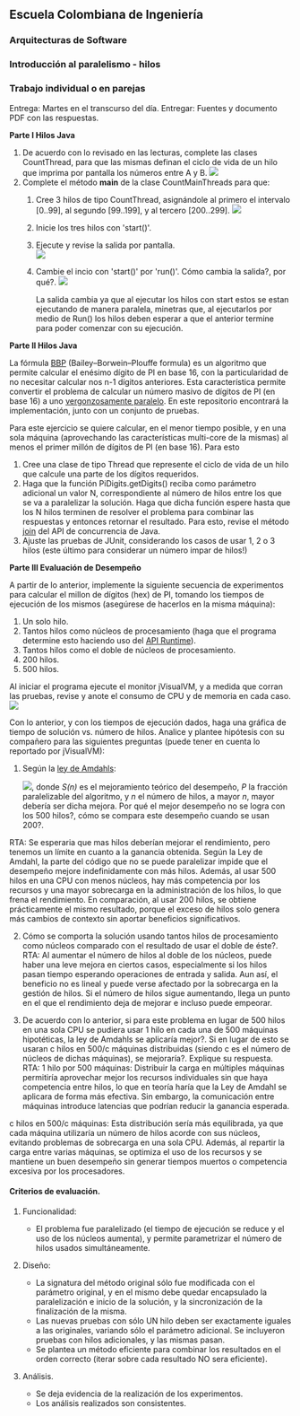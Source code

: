 ## Escuela Colombiana de Ingeniería
### Arquitecturas de Software
### Introducción al paralelismo - hilos

### Trabajo individual o en parejas

Entrega: Martes en el transcurso del día.
Entregar: Fuentes y documento PDF con las respuestas.

**Parte I Hilos Java**

1. De acuerdo con lo revisado en las lecturas, complete las clases CountThread, para que las mismas definan el ciclo de vida de un hilo que imprima por pantalla los números entre A y B.
   ![](img/Codigo1.png)
2. Complete el método __main__ de la clase CountMainThreads para que:
	1. Cree 3 hilos de tipo CountThread, asignándole al primero el intervalo [0..99], al segundo [99..199], y al tercero [200..299].
    		![](img/Codigo2.png)
	2. Inicie los tres hilos con 'start()'.
	3. Ejecute y revise la salida por pantalla.      
    		![](img/Start.png)
	4. Cambie el incio con 'start()' por 'run()'. Cómo cambia la salida?, por qué?.
    		![](img/Run.png)

    	La salida cambia ya que al ejecutar los hilos con start estos se estan ejecutando de manera paralela, minetras que, al ejecutarlos por medio de Run() 	los hilos deben esperar a que el anterior termine para poder comenzar con su ejecución.

**Parte II Hilos Java**

La fórmula [BBP](https://en.wikipedia.org/wiki/Bailey%E2%80%93Borwein%E2%80%93Plouffe_formula) (Bailey–Borwein–Plouffe formula) es un algoritmo que permite calcular el enésimo dígito de PI en base 16, con la particularidad de no necesitar calcular nos n-1 dígitos anteriores. Esta característica permite convertir el problema de calcular un número masivo de dígitos de PI (en base 16) a uno [vergonzosamente paralelo](https://en.wikipedia.org/wiki/Embarrassingly_parallel). En este repositorio encontrará la implementación, junto con un conjunto de pruebas. 

Para este ejercicio se quiere calcular, en el menor tiempo posible, y en una sola máquina (aprovechando las características multi-core de la mismas) al menos el primer millón de dígitos de PI (en base 16). Para esto

1. Cree una clase de tipo Thread que represente el ciclo de vida de un hilo que calcule una parte de los dígitos requeridos.
2. Haga que la función PiDigits.getDigits() reciba como parámetro adicional un valor N, correspondiente al número de hilos entre los que se va a paralelizar la solución. Haga que dicha función espere hasta que los N hilos terminen de resolver el problema para combinar las respuestas y entonces retornar el resultado. Para esto, revise el método [join](https://docs.oracle.com/javase/tutorial/essential/concurrency/join.html) del API de concurrencia de Java.
3. Ajuste las pruebas de JUnit, considerando los casos de usar 1, 2 o 3 hilos (este último para considerar un número impar de hilos!)


**Parte III Evaluación de Desempeño**

A partir de lo anterior, implemente la siguiente secuencia de experimentos para calcular el millon de dígitos (hex) de PI, tomando los tiempos de ejecución de los mismos (asegúrese de hacerlos en la misma máquina):

1. Un solo hilo.
2. Tantos hilos como núcleos de procesamiento (haga que el programa determine esto haciendo uso del [API Runtime](https://docs.oracle.com/javase/7/docs/api/java/lang/Runtime.html)).
3. Tantos hilos como el doble de núcleos de procesamiento.
4. 200 hilos.
5. 500 hilos.

Al iniciar el programa ejecute el monitor jVisualVM, y a medida que corran las pruebas, revise y anote el consumo de CPU y de memoria en cada caso. ![](img/jvisualvm.png)

Con lo anterior, y con los tiempos de ejecución dados, haga una gráfica de tiempo de solución vs. número de hilos. Analice y plantee hipótesis con su compañero para las siguientes preguntas (puede tener en cuenta lo reportado por jVisualVM):



1. Según la [ley de Amdahls](https://www.pugetsystems.com/labs/articles/Estimating-CPU-Performance-using-Amdahls-Law-619/#WhatisAmdahlsLaw?):

	![](img/ahmdahls.png), donde _S(n)_ es el mejoramiento teórico del desempeño, _P_ la fracción paralelizable del algoritmo, y _n_ el número de hilos, a mayor _n_, mayor debería ser dicha mejora. Por qué el mejor desempeño no se logra con los 500 hilos?, cómo se compara este desempeño cuando se usan 200?.

RTA: Se esperaria que mas hilos deberían mejorar el rendimiento, pero tenemos un límite en cuanto a la ganancia obtenida. Según la Ley de Amdahl, la parte del código que no se puede paralelizar impide que el desempeño mejore indefinidamente con más hilos. Además, al usar 500 hilos en una CPU con menos núcleos, hay más competencia por los recursos y una mayor sobrecarga en la administración de los hilos, lo que frena el rendimiento. En comparación, al usar 200 hilos, se obtiene prácticamente el mismo resultado, porque el exceso de hilos solo genera más cambios de contexto sin aportar beneficios significativos.



2. Cómo se comporta la solución usando tantos hilos de procesamiento como núcleos comparado con el resultado de usar el doble de éste?.
RTA: Al aumentar el número de hilos al doble de los núcleos, puede haber una leve mejora en ciertos casos, especialmente si los hilos pasan tiempo esperando operaciones de entrada y salida. Aun así, el beneficio no es lineal y puede verse afectado por la sobrecarga en la gestión de hilos. Si el número de hilos sigue aumentando, llega un punto en el que el rendimiento deja de mejorar e incluso puede empeorar.

3. De acuerdo con lo anterior, si para este problema en lugar de 500 hilos en una sola CPU se pudiera usar 1 hilo en cada una de 500 máquinas hipotéticas, la ley de Amdahls se aplicaría mejor?. Si en lugar de esto se usaran c hilos en 500/c máquinas distribuidas (siendo c es el número de núcleos de dichas máquinas), se mejoraría?. Explique su respuesta.
RTA: 1 hilo por 500 máquinas: Distribuir la carga en múltiples máquinas permitiría aprovechar mejor los recursos individuales sin que haya competencia entre hilos, lo que en teoría haría que la Ley de Amdahl se aplicara de forma más efectiva. Sin embargo, la comunicación entre máquinas introduce latencias que podrían reducir la ganancia esperada.

c hilos en 500/c máquinas: Esta distribución sería más equilibrada, ya que cada máquina utilizaría un número de hilos acorde con sus núcleos, evitando problemas de sobrecarga en una sola CPU. Además, al repartir la carga entre varias máquinas, se optimiza el uso de los recursos y se mantiene un buen desempeño sin generar tiempos muertos o competencia excesiva por los procesadores.



#### Criterios de evaluación.

1. Funcionalidad:
	- El problema fue paralelizado (el tiempo de ejecución se reduce y el uso de los núcleos aumenta), y permite parametrizar el número de hilos usados simultáneamente.

2. Diseño:
	- La signatura del método original sólo fue modificada con el parámetro original, y en el mismo debe quedar encapsulado la paralelización e inicio de la solución, y la sincronización de la finalización de la misma.
	- Las nuevas pruebas con sólo UN hilo deben ser exactamente iguales a las originales, variando sólo el parámetro adicional. Se incluyeron pruebas con hilos adicionales, y las mismas pasan.
	- Se plantea un método eficiente para combinar los resultados en el orden correcto (iterar sobre cada resultado NO sera eficiente).

3. Análisis.
	- Se deja evidencia de la realización de los experimentos.
	- Los análisis realizados son consistentes.
